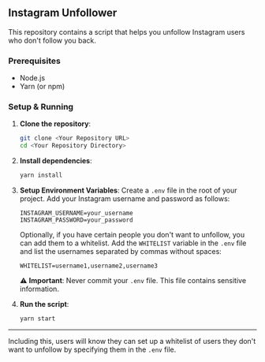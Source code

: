 ## Instagram Unfollower

This repository contains a script that helps you unfollow Instagram users who don't follow you back.

### Prerequisites
- Node.js
- Yarn (or npm)

### Setup & Running

1. **Clone the repository**:
   ```bash
   git clone <Your Repository URL>
   cd <Your Repository Directory>
   ```

2. **Install dependencies**:
   ```bash
   yarn install
   ```

3. **Setup Environment Variables**:
   Create a `.env` file in the root of your project. Add your Instagram username and password as follows:
   ```
   INSTAGRAM_USERNAME=your_username
   INSTAGRAM_PASSWORD=your_password
   ```

   Optionally, if you have certain people you don't want to unfollow, you can add them to a whitelist. Add the `WHITELIST` variable in the `.env` file and list the usernames separated by commas without spaces:

   ```
   WHITELIST=username1,username2,username3
   ```

   ⚠️ **Important**: Never commit your `.env` file. This file contains sensitive information.

4. **Run the script**:
   ```bash
   yarn start
   ```

---

Including this, users will know they can set up a whitelist of users they don't want to unfollow by specifying them in the `.env` file.